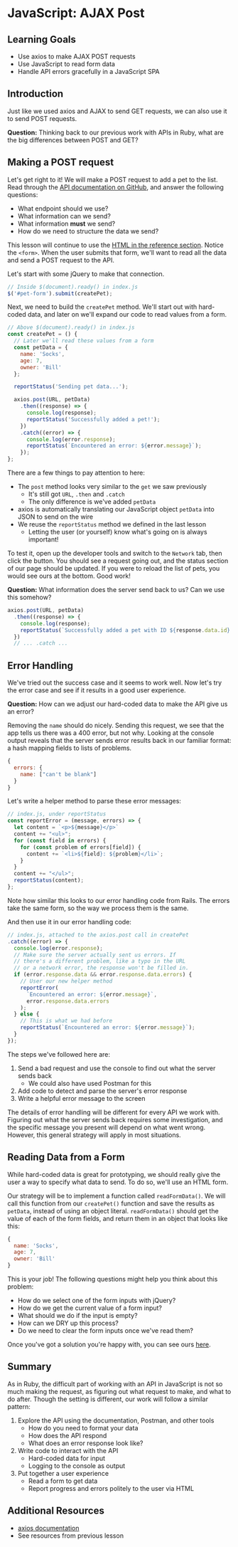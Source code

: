 # JavaScript: AJAX Post

## Learning Goals
- Use axios to make AJAX POST requests
- Use JavaScript to read form data
- Handle API errors gracefully in a JavaScript SPA

## Introduction

Just like we used axios and AJAX to send GET requests, we can also use it to send POST requests.

**Question:** Thinking back to our previous work with APIs in Ruby, what are the big differences between POST and GET?

## Making a POST request

Let's get right to it! We will make a POST request to add a pet to the list. Read through the [API documentation on GitHub](https://github.com/AdaGold/pets_api/blob/master/README.md), and answer the following questions:

- What endpoint should we use?
- What information can we send?
- What information **must** we send?
- How do we need to structure the data we send?


This lesson will continue to use the [HTML in the reference section](reference/axios/index.html). Notice the `<form>`. When the user submits that form, we'll want to read all the data and send a POST request to the API.

Let's start with some jQuery to make that connection.

```javascript
// Inside $(document).ready() in index.js
$('#pet-form').submit(createPet);
```

Next, we need to build the `createPet` method. We'll start out with hard-coded data, and later on we'll expand our code to read values from a form.

```javascript
// Above $(document).ready() in index.js
const createPet = () {
  // Later we'll read these values from a form
  const petData = {
    name: 'Socks',
    age: 7,
    owner: 'Bill'
  };

  reportStatus('Sending pet data...');

  axios.post(URL, petData)
    .then((response) => {
      console.log(response);
      reportStatus('Successfully added a pet!');
    })
    .catch((error) => {
      console.log(error.response);
      reportStatus(`Encountered an error: ${error.message}`);
    });
};
```

There are a few things to pay attention to here:
- The `post` method looks very similar to the `get` we saw previously
  - It's still got `URL`, `.then` and `.catch`
  - The only difference is we've added `petData`
- axios is automatically translating our JavaScript object `petData` into JSON to send on the wire
- We reuse the `reportStatus` method we defined in the last lesson
  - Letting the user (or yourself) know what's going on is always important!

To test it, open up the developer tools and switch to the `Network` tab, then click the button. You should see a request going out, and the status section of our page should be updated. If you were to reload the list of pets, you would see ours at the bottom. Good work!

**Question:** What information does the server send back to us? Can we use this somehow?

```javascript
axios.post(URL, petData)
  .then((response) => {
    console.log(response);
    reportStatus(`Successfully added a pet with ID ${response.data.id}!`);
  })
  // ... .catch ...
```

## Error Handling

We've tried out the success case and it seems to work well. Now let's try the error case and see if it results in a good user experience.

**Question:** How can we adjust our hard-coded data to make the API give us an error?

Removing the `name` should do nicely. Sending this request, we see that the app tells us there was a 400 error, but not why. Looking at the console output reveals that the server sends error results back in our familiar format: a hash mapping fields to lists of problems.

```javascript
{
  errors: {
    name: ["can't be blank"]
  }
}
```

Let's write a helper method to parse these error messages:

```javascript
// index.js, under reportStatus
const reportError = (message, errors) => {
  let content = `<p>${message}</p>`
  content += "<ul>";
  for (const field in errors) {
    for (const problem of errors[field]) {
      content += `<li>${field}: ${problem}</li>`;
    }
  }
  content += "</ul>";
  reportStatus(content);
};
```

Note how similar this looks to our error handling code from Rails. The errors take the same form, so the way we process them is the same.

And then use it in our error handling code:

```javascript
// index.js, attached to the axios.post call in createPet
.catch((error) => {
  console.log(error.response);
  // Make sure the server actually sent us errors. If
  // there's a different problem, like a typo in the URL
  // or a network error, the response won't be filled in.
  if (error.response.data && error.response.data.errors) {
    // User our new helper method
    reportError(
      `Encountered an error: ${error.message}`,
      error.response.data.errors
    );
  } else {
    // This is what we had before
    reportStatus(`Encountered an error: ${error.message}`);
  }
});
```

The steps we've followed here are:
1. Send a bad request and use the console to find out what the server sends back
    - We could also have used Postman for this
1. Add code to detect and parse the server's error response
1. Write a helpful error message to the screen

The details of error handling will be different for every API we work with. Figuring out what the server sends back requires some investigation, and the specific message you present will depend on what went wrong. However, this general strategy will apply in most situations.

## Reading Data from a Form

While hard-coded data is great for prototyping, we should really give the user a way to specify what data to send. To do so, we'll use an HTML form.

Our strategy will be to implement a function called `readFormData()`. We will call this function from our `createPet()` function and save the results as `petData`, instead of using an object literal. `readFormData()` should get the value of each of the form fields, and return them in an object that looks like this:

```javascript
{
  name: 'Socks',
  age: 7,
  owner: 'Bill'
}
```

This is your job! The following questions might help you think about this problem:
- How do we select one of the form inputs with jQuery?
- How do we get the current value of a form input?
- What should we do if the input is empty?
- How can we DRY up this process?
- Do we need to clear the form inputs once we've read them?

Once you've got a solution you're happy with, you can see ours [here](reference/axios/index.js).

## Summary

As in Ruby, the difficult part of working with an API in JavaScript is not so much making the request, as figuring out what request to make, and what to do after. Though the setting is different, our work will follow a similar pattern:

1. Explore the API using the documentation, Postman, and other tools
    - How do you need to format your data
    - How does the API respond
    - What does an error response look like?
1. Write code to interact with the API
    - Hard-coded data for input
    - Logging to the console as output
1. Put together a user experience
    - Read a form to get data
    - Report progress and errors politely to the user via HTML

## Additional Resources
- [axios documentation](https://github.com/axios/axios)
- See resources from previous lesson

